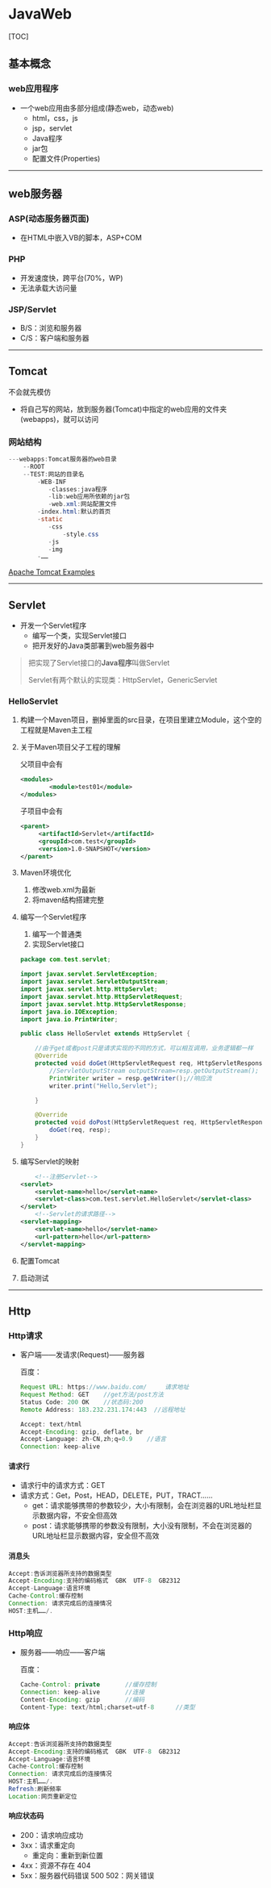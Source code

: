 # JavaWeb

[TOC]

## 基本概念

### web应用程序

- 一个web应用由多部分组成(静态web，动态web)
  - html，css，js
  - jsp，servlet
  - Java程序
  - jar包
  - 配置文件(Properties)

------

## web服务器

### ASP(动态服务器页面)

- 在HTML中嵌入VB的脚本，ASP+COM

### PHP

- 开发速度快，跨平台(70%，WP)
- 无法承载大访问量

### JSP/Servlet

- B/S：浏览和服务器
- C/S：客户端和服务器

------

## Tomcat

不会就先模仿

- 将自己写的网站，放到服务器(Tomcat)中指定的web应用的文件夹(webapps)，就可以访问

### 网站结构

```java
---webapps:Tomcat服务器的web目录
    --ROOT
    --TEST:网站的目录名
        -WEB-INF
           -classes:java程序
           -lib:web应用所依赖的jar包
           -web.xml:网站配置文件
        -index.html:默认的首页
        -static
           -css
               -style.css
           -js
           -img
        -……
```

[Apache Tomcat Examples](http://localhost:8080/examples/)

------

## Servlet

- 开发一个Servlet程序
  - 编写一个类，实现Servlet接口
  - 把开发好的Java类部署到web服务器中

> 把实现了Servlet接口的**Java程序**叫做Servlet
>
> Servlet有两个默认的实现类：HttpServlet，GenericServlet

### HelloServlet

1. 构建一个Maven项目，删掉里面的src目录，在项目里建立Module，这个空的工程就是Maven主工程

2. 关于Maven项目父子工程的理解

   父项目中会有

   ```xml
   <modules>
           <module>test01</module>
   </modules>
   ```

   子项目中会有

   ```xml
   <parent>
        <artifactId>Servlet</artifactId>
        <groupId>com.test</groupId>
        <version>1.0-SNAPSHOT</version>
   </parent>
   ```

3. Maven环境优化

   1. 修改web.xml为最新
   2. 将maven结构搭建完整

4. 编写一个Servlet程序

   1. 编写一个普通类
   2. 实现Servlet接口

   ```java
   package com.test.servlet;
   
   import javax.servlet.ServletException;
   import javax.servlet.ServletOutputStream;
   import javax.servlet.http.HttpServlet;
   import javax.servlet.http.HttpServletRequest;
   import javax.servlet.http.HttpServletResponse;
   import java.io.IOException;
   import java.io.PrintWriter;
   
   public class HelloServlet extends HttpServlet {
   
       //由于get或者post只是请求实现的不同的方式，可以相互调用，业务逻辑都一样
       @Override
       protected void doGet(HttpServletRequest req, HttpServletResponse resp) throws ServletException, IOException {
           //ServletOutputStream outputStream=resp.getOutputStream();
           PrintWriter writer = resp.getWriter();//响应流
           writer.print("Hello,Servlet");
   
       }
   
       @Override
       protected void doPost(HttpServletRequest req, HttpServletResponse resp) throws ServletException, IOException {
           doGet(req, resp);
       }
   }
   ```

5. 编写Servlet的映射

   ```xml
       <!--注册Servlet-->
   <servlet>
       <servlet-name>hello</servlet-name>
       <servlet-class>com.test.servlet.HelloServlet</servlet-class>
   </servlet>
       <!--Servlet的请求路径-->
   <servlet-mapping>
       <servlet-name>hello</servlet-name>
       <url-pattern>hello</url-pattern>
   </servlet-mapping>
   ```

6. 配置Tomcat

7. 启动测试

------

## Http

### Http请求

- 客户端——发请求(Request)——服务器

  百度：

  ```java
  Request URL: https://www.baidu.com/     请求地址
  Request Method: GET    //get方法/post方法
  Status Code: 200 OK    //状态码:200
  Remote Address: 183.232.231.174:443  //远程地址
  ```

  ```java
  Accept: text/html
  Accept-Encoding: gzip, deflate, br
  Accept-Language: zh-CN,zh;q=0.9    //语言
  Connection: keep-alive
  ```

#### 请求行

- 请求行中的请求方式：GET
- 请求方式：Get，Post，HEAD，DELETE，PUT，TRACT……
  - get：请求能够携带的参数较少，大小有限制，会在浏览器的URL地址栏显示数据内容，不安全但高效
  - post：请求能够携带的参数没有限制，大小没有限制，不会在浏览器的URL地址栏显示数据内容，安全但不高效

#### 消息头

```java
Accept:告诉浏览器所支持的数据类型
Accept-Encoding:支持的编码格式  GBK  UTF-8  GB2312
Accept-Language:语言环境
Cache-Control:缓存控制
Connection: 请求完成后的连接情况
HOST:主机……/.
```

### Http响应

- 服务器——响应——客户端

  百度：

  ```java
  Cache-Control: private       //缓存控制
  Connection: keep-alive       //连接
  Content-Encoding: gzip       //编码
  Content-Type: text/html;charset=utf-8      //类型
  ```

#### 响应体

```java
Accept:告诉浏览器所支持的数据类型
Accept-Encoding:支持的编码格式  GBK  UTF-8  GB2312
Accept-Language:语言环境
Cache-Control:缓存控制
Connection: 请求完成后的连接情况
HOST:主机……/.
Refresh:刷新频率
Location:网页重新定位
```

#### 响应状态码

- 200：请求响应成功
- 3xx：请求重定向
  - 重定向：重新到新位置
- 4xx：资源不存在  404
- 5xx：服务器代码错误   500   502：网关错误
